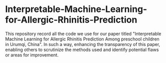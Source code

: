 # Interpretable-Machine-Learning-for-Allergic-Rhinitis-Prediction
This repository record all the code we use for our paper titled "Interpretable Machine Learning for Allergic Rhinitis Prediction Among preschool children in Urumqi, China". In such a way, enhancing the transparency of this paper, enabling others to scrutinize the methods used and identify potential flaws or areas for improvement.
